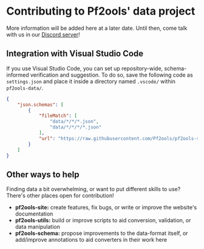# Contributing to Pf2ools' data project

More information will be added here at a later date. Until then, come talk with us in our [Discord server](https://discord.gg/2hzNxErtVu)!

## Integration with Visual Studio Code

If you use Visual Studio Code, you can set up repository-wide, schema-informed verification and suggestion. To do so, save the following code as `settings.json` and place it inside a directory named `.vscode/` within `pf2ools-data/`.

```json
{
	"json.schemas": [
		{
			"fileMatch": [
				"data/*/*/*.json",
				"data/*/*/*/*.json"
			],
			"url": "https://raw.githubusercontent.com/Pf2ools/pf2ools-schema/master/schema/_schema.json"
		}
	]
}
```

## Other ways to help

Finding data a bit overwhelming, or want to put different skills to use? There's other places open for contribution!

- **pf2ools-site:** create features, fix bugs, or write or improve the website's documentation
- **pf2ools-utils:** build or improve scripts to aid conversion, validation, or data manipulation
- **pf2ools-schema:** propose improvements to the data-format itself, or add/improve annotations to aid converters in their work here
